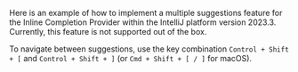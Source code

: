 Here is an example of how to implement a multiple suggestions feature for the Inline Completion Provider within the IntelliJ platform version 2023.3. Currently, this feature is not supported out of the box. 

To navigate between suggestions, use the key combination `Control + Shift + [` and `Control + Shift + ]` (or `Cmd + Shift + [ / ]` for macOS).

